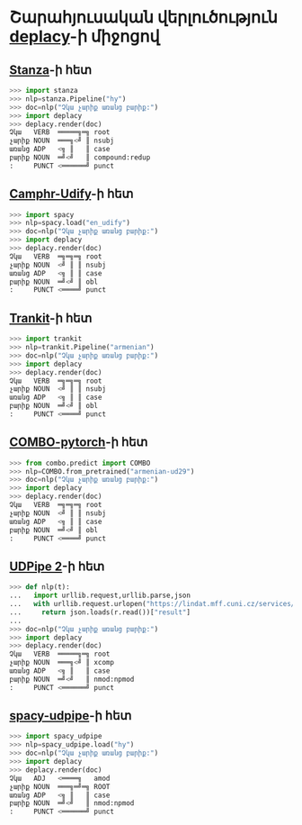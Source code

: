 # Շարահյուսական վերլուծություն [deplacy](https://koichiyasuoka.github.io/deplacy/)-ի միջոցով

## [Stanza](https://stanfordnlp.github.io/stanza)-ի հետ

```py
>>> import stanza
>>> nlp=stanza.Pipeline("hy")
>>> doc=nlp("Չկա չարիք առանց բարիք:")
>>> import deplacy
>>> deplacy.render(doc)
Չկա   VERB  ═════╗═╗ root
չարիք NOUN  ═══╗<╝ ║ nsubj
առանց ADP   <╗ ║   ║ case
բարիք NOUN  ═╝<╝   ║ compound:redup
:     PUNCT <══════╝ punct
```

## [Camphr-Udify](https://camphr.readthedocs.io/en/stable/notes/udify.html)-ի հետ

```py
>>> import spacy
>>> nlp=spacy.load("en_udify")
>>> doc=nlp("Չկա չարիք առանց բարիք:")
>>> import deplacy
>>> deplacy.render(doc)
Չկա   VERB  ═╗═╗═╗ root
չարիք NOUN  <╝ ║ ║ nsubj
առանց ADP   <╗ ║ ║ case
բարիք NOUN  ═╝<╝ ║ obl
:     PUNCT <════╝ punct
```

## [Trankit](https://github.com/nlp-uoregon/trankit)-ի հետ

```py
>>> import trankit
>>> nlp=trankit.Pipeline("armenian")
>>> doc=nlp("Չկա չարիք առանց բարիք:")
>>> import deplacy
>>> deplacy.render(doc)
Չկա   VERB  ═╗═╗═╗ root
չարիք NOUN  <╝ ║ ║ nsubj
առանց ADP   <╗ ║ ║ case
բարիք NOUN  ═╝<╝ ║ obl
:     PUNCT <════╝ punct
```

## [COMBO-pytorch](https://gitlab.clarin-pl.eu/syntactic-tools/combo)-ի հետ

```py
>>> from combo.predict import COMBO
>>> nlp=COMBO.from_pretrained("armenian-ud29")
>>> doc=nlp("Չկա չարիք առանց բարիք:")
>>> import deplacy
>>> deplacy.render(doc)
Չկա   VERB  ═╗═╗═╗ root
չարիք NOUN  <╝ ║ ║ nsubj
առանց ADP   <╗ ║ ║ case
բարիք NOUN  ═╝<╝ ║ obl
:     PUNCT <════╝ punct
```

## [UDPipe 2](http://ufal.mff.cuni.cz/udpipe/2)-ի հետ

```py
>>> def nlp(t):
...   import urllib.request,urllib.parse,json
...   with urllib.request.urlopen("https://lindat.mff.cuni.cz/services/udpipe/api/process?model=hy&tokenizer&tagger&parser&data="+urllib.parse.quote(t)) as r:
...     return json.loads(r.read())["result"]
...
>>> doc=nlp("Չկա չարիք առանց բարիք:")
>>> import deplacy
>>> deplacy.render(doc)
Չկա   VERB  ═════╗═╗ root
չարիք NOUN  ═══╗<╝ ║ xcomp
առանց ADP   <╗ ║   ║ case
բարիք NOUN  ═╝<╝   ║ nmod:npmod
:     PUNCT <══════╝ punct
```

## [spacy-udpipe](https://github.com/TakeLab/spacy-udpipe)-ի հետ

```py
>>> import spacy_udpipe
>>> nlp=spacy_udpipe.load("hy")
>>> doc=nlp("Չկա չարիք առանց բարիք:")
>>> import deplacy
>>> deplacy.render(doc)
Չկա   ADJ   <════╗   amod
չարիք NOUN  ═══╗═╝═╗ ROOT
առանց ADP   <╗ ║   ║ case
բարիք NOUN  ═╝<╝   ║ nmod:npmod
:     PUNCT <══════╝ punct
```


